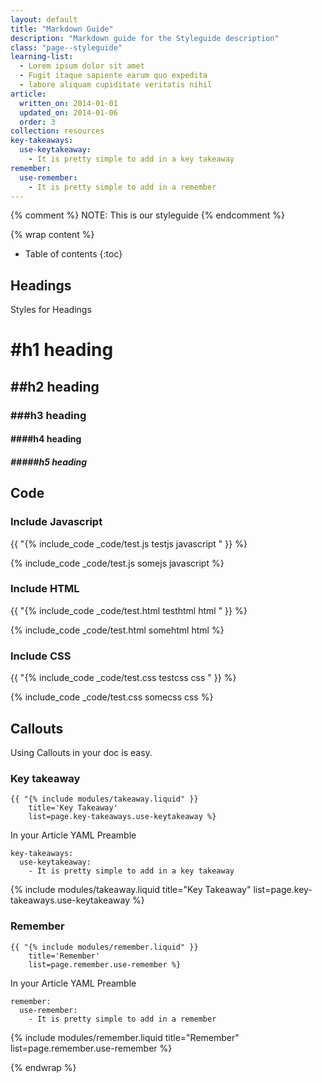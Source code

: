 ```yaml
---
layout: default
title: "Markdown Guide"
description: "Markdown guide for the Styleguide description"
class: "page--styleguide"
learning-list:
  - Lorem ipsum dolor sit amet
  - Fugit itaque sapiente earum quo expedita
  - labore aliquam cupiditate veritatis nihil
article:
  written_on: 2014-01-01
  updated_on: 2014-01-06
  order: 3
collection: resources
key-takeaways:
  use-keytakeaway:
    - It is pretty simple to add in a key takeaway
remember:
  use-remember:
    - It is pretty simple to add in a remember
---
```

{% comment %}
NOTE: This is our styleguide
{% endcomment %}

{% wrap content %}

* Table of contents
{:toc}

## Headings

Styles for Headings

# #h1 heading

## ##h2 heading

### ###h3 heading

#### ####h4 heading

##### #####h5 heading

## Code

### Include Javascript

  {{ "{% include_code _code/test.js testjs javascript " }} %}

{% include_code _code/test.js somejs javascript %}


### Include HTML

  {{ "{% include_code _code/test.html testhtml html " }} %}

{% include_code _code/test.html somehtml html %}


### Include CSS

  {{ "{% include_code _code/test.css testcss css " }} %}

{% include_code _code/test.css somecss css %}

## Callouts

Using Callouts in your doc is easy.

### Key takeaway

    {{ "{% include modules/takeaway.liquid" }}
    	title='Key Takeaway' 
    	list=page.key-takeaways.use-keytakeaway %}

In your Article YAML Preamble

    key-takeaways:
	  use-keytakeaway:
	    - It is pretty simple to add in a key takeaway

{% include modules/takeaway.liquid title="Key Takeaway" list=page.key-takeaways.use-keytakeaway %}

### Remember

    {{ "{% include modules/remember.liquid" }}
    	title='Remember' 
    	list=page.remember.use-remember %}

In your Article YAML Preamble

    remember:
	  use-remember:
	    - It is pretty simple to add in a remember

{% include modules/remember.liquid title="Remember" list=page.remember.use-remember %}


{% endwrap %}